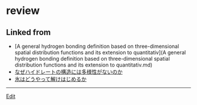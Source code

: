 # review

## Linked from

* [A general hydrogen bonding definition based on three-dimensional spatial distribution functions and its extension to quantitativ](A general hydrogen bonding definition based on three-dimensional spatial distribution functions and its extension to quantitativ.md)
* [なぜハイドレートの構造には多様性がないのか](なぜハイドレートの構造には多様性がないのか.md)
* [氷はどうやって解けはじめるか](氷はどうやって解けはじめるか.md)


----
[Edit](https://github.com/vitroid/vitroid.github.io/edit/master/MD/review.md)
